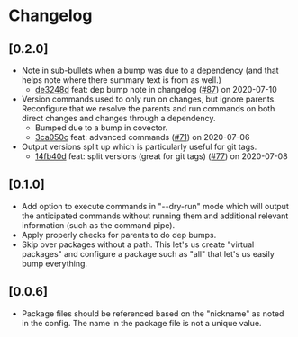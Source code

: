 # Changelog

## [0.2.0]

-   Note in sub-bullets when a bump was due to a dependency (and that helps note where there summary text is from as well.)
    -   [de3248d](https://www.github.com/jbolda/covector/commit/de3248dfd70146392ff65e7065c2125daf527728) feat: dep bump note in changelog ([#87](https://www.github.com/jbolda/covector/pull/87)) on 2020-07-10
-   Version commands used to only run on changes, but ignore parents. Reconfigure that we resolve the parents and run commands on both direct changes and changes through a dependency.
    -   Bumped due to a bump in covector.
    -   [3ca050c](https://www.github.com/jbolda/covector/commit/3ca050c2c51821d229209e18391535c266b6b200) feat: advanced commands ([#71](https://www.github.com/jbolda/covector/pull/71)) on 2020-07-06
-   Output versions split up which is particularly useful for git tags.
    -   [14fb40d](https://www.github.com/jbolda/covector/commit/14fb40d50891766993d7e69c0c86c2ce3ffd2a8f) feat: split versions (great for git tags) ([#77](https://www.github.com/jbolda/covector/pull/77)) on 2020-07-08

## [0.1.0]

-   Add option to execute commands in "--dry-run" mode which will output the anticipated commands without running them and additional relevant information (such as the command pipe).
-   Apply properly checks for parents to do dep bumps.
-   Skip over packages without a path. This let's us create "virtual packages" and configure a package such as "all" that let's us easily bump everything.

## [0.0.6]

-   Package files should be referenced based on the "nickname" as noted in the config. The name in the package file is not a unique value.
